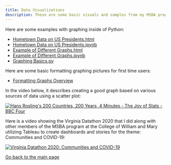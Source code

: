 ```yaml
---
title: Data Visualizations
description: These are some basic visuals and samples from my MSBA program at the College of William and Mary
---
```

Here are some examples with graphing inside of Python:
- [Hometown Data on US Presidents.html](HometownDataonUSPresidents.html)
- [Hometown Data on US Presidents.ipynb](HometownDataonUSPresidents.ipynb)
- [Example of Different Graphs.html](ExampleofDifferentGraphs.html)
- [Example of Different Graphs.ipynb](ExampleofDifferentGraphs.ipynb)
- [Graphing Basics.py](GraphingBasics.py)

Here are some basic formatting graphing pictures for first time users:
- [Formatting Graphs Overview](https://github.com/EnGinear87/Sample_Graphing_Data)

In the video below, it describes creating a good graph based on various sources of data using a scatter plot:

[![Hans Rosling's 200 Countries, 200 Years, 4 Minutes - The Joy of Stats - BBC Four](https://img.youtube.com/vi/jbkSRLYSojo/0.jpg)](https://youtu.be/jbkSRLYSojo?)

Here is a video showing the Virginia Datathon 2020 that I did along with other members of the MSBA program at the College of William and Mary utilizing Tableau to create dashboards and stories for the theme: Communities and COVID-19:

[![Virginia Datathon 2020: Communities and COVID-19](https://img.youtube.com/vi/md_C891jNNg/0.jpg)](https://youtu.be/md_C891jNNg)

[Go back to the main page](https://enginear87.github.io)

